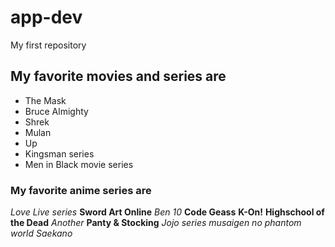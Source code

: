 # app-dev
My first repository

## My favorite movies and series are
- The Mask
- Bruce Almighty
- Shrek
- Mulan
- Up
- Kingsman series
- Men in Black movie series

### My favorite anime series are
*Love Live series*
**Sword Art Online**
*Ben 10*
**Code Geass**
**K-On!**
**Highschool of the Dead**
*Another*
**Panty & Stocking**
*Jojo series*
*musaigen no phantom world*
*Saekano*
